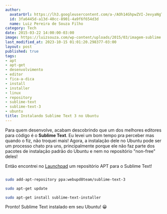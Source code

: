 ```yaml
---
author:
  avatarUrl: https://lh3.googleusercontent.com/a-/AOh14GhpwZVI-JevyaNgTdlrOT6YN20cI6V9Kxtq38Ij8AQ=s100
  id: 3fa6445d-a13d-40cc-8901-4a9f6f654d3d
  name: Luiz Pereira de Souza Filho
category: Tech
date: 2015-03-22 14:00:00-03:00
image: https://luizsouza.com/wp-content/uploads/2015/03/imagem-sublime.png
last_modified_at: 2023-10-15 01:01:20.298377-03:00
layout: post
published: true
tags:
- apt
- apt-get
- desenvolvimento
- editor
- fica-a-dica
- install
- installer
- linux
- repository
- sublime-text
- sublime-text-3
- ubuntu
title: Instalando Sublime Text 3 no Ubuntu
---
```


Para quem desenvolve, acabam descobrindo que um dos melhores editores para código é o **Sublime Text**. Eu levei um bom tempo pra perceber mas quando o fiz, não troquei mais! Agora, a instalação dele no Ubuntu pode ser um processo chato pra uns, principalmente porque ele não faz parte dos pacotes de instalação padrão do Ubuntu e nem no repositório "non-free" deles!

Então encontrei no [Launchpad](https://launchpad.net/~webupd8team/+archive/ubuntu/sublime-text-3) um repositório APT para o Sublime Text!

```bash

sudo add-apt-repository ppa:webupd8team/sublime-text-3

sudo apt-get update

sudo apt-get install sublime-text-installer

```

Pronto! Sublime Text instalado em seu Ubuntu! 😀
